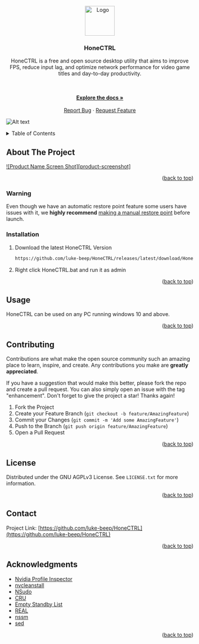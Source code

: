 <div id="top"></div>

<br />
<div align="center">
  <a href="https://github.com/luke-beep/HoneCTRL">
    <img src="https://user-images.githubusercontent.com/107450640/173981024-5ee33a72-9476-4c82-b78f-4acc4a09ae1a.png" alt="Logo" width="80" height="80">
  </a>

<h3 align="center">HoneCTRL</h3>
  <p align="center">
    HoneCTRL is a free and open source desktop utility that aims to improve FPS, reduce input lag, and optimize network performance for video game titles and day-to-day productivity.
  <p align="center">
    <br />
    <br />
    <a href="https://github.com/luke-beep/HoneCTRL"><strong>Explore the docs »</strong></a>
    <br />
    <br />
    <a href="https://github.com/luke-beep/HoneCTRL/issues">Report Bug</a>
    ·
    <a href="https://github.com/luke-beep/HoneCTRL/issues">Request Feature</a>
  </p>
</div>

![Alt text](https://github.com/luke-beep/HoneCTRL/blob/main/Files/Product/HoneCTRL.png?raw=true)

<details>
  <summary>Table of Contents</summary>
  <ol>
    <li>
      <a href="#about-the-project">About The Project</a>
      <ul>
        <li><a href="#built-with">Built With</a></li>
      </ul>
    </li>
    <li>
      <a href="#getting-started">Getting Started</a>
      <ul>
        <li><a href="#installation">Installation</a></li>
      </ul>
    </li>
    <li><a href="#usage">Usage</a></li>
    <li><a href="#contributing">Contributing</a></li>
    <li><a href="#license">License</a></li>
    <li><a href="#contact">Contact</a></li>
    <li><a href="#acknowledgments">Acknowledgments</a></li>
  </ol>
</details>


## About The Project

[![Product Name Screen Shot][product-screenshot]](https://github.com/luke-beep/HoneCTRL)

<p align="right">(<a href="#top">back to top</a>)</p>

### Warning

Even though we have an automatic restore point feature some users have issues with it, we **highly recommend** [making a manual restore point](https://support.microsoft.com/en-us/windows/create-a-system-restore-point-77e02e2a-3298-c869-9974-ef5658ea3be9) before launch.


### Installation

1. Download the latest HoneCTRL Version
   ```sh
   https://github.com/luke-beep/HoneCTRL/releases/latest/download/HoneCTRL.Bat
   ```
2. Right click HoneCTRL.bat and run it as admin

<p align="right">(<a href="#top">back to top</a>)</p>

## Usage

HoneCTRL can be used on any PC running windows 10 and above.

<p align="right">(<a href="#top">back to top</a>)</p>

## Contributing

Contributions are what make the open source community such an amazing place to learn, inspire, and create. Any contributions you make are **greatly appreciated**.

If you have a suggestion that would make this better, please fork the repo and create a pull request. You can also simply open an issue with the tag "enhancement".
Don't forget to give the project a star! Thanks again!

1. Fork the Project
2. Create your Feature Branch (`git checkout -b feature/AmazingFeature`)
3. Commit your Changes (`git commit -m 'Add some AmazingFeature'`)
4. Push to the Branch (`git push origin feature/AmazingFeature`)
5. Open a Pull Request

<p align="right">(<a href="#top">back to top</a>)</p>

## License

Distributed under the GNU AGPLv3  License. See `LICENSE.txt` for more information.

<p align="right">(<a href="#top">back to top</a>)</p>

## Contact

Project Link: [https://github.com/luke-beep/HoneCTRL](https://github.com/luke-beep/HoneCTRL)

<p align="right">(<a href="#top">back to top</a>)</p>

## Acknowledgments

* [Nvidia Profile Inspector](https://github.com/Orbmu2k/nvidiaProfileInspector)
* [nvcleanstall](https://www.techpowerup.com/download/techpowerup-nvcleanstall/)
* [NSudo](https://github.com/M2Team/NSudo)
* [CRU](https://github.com/radamar/Custom-Resolution-Utility-ToastyX)
* [Empty Standby List](https://wj32.org/wp/software/empty-standby-list/)
* [REAL](https://github.com/miniant-git/REAL)
* [nssm](https://nssm.cc/)
* [sed](https://gnuwin32.sourceforge.net/packages/sed.htm)

<p align="right">(<a href="#top">back to top</a>)</p>

